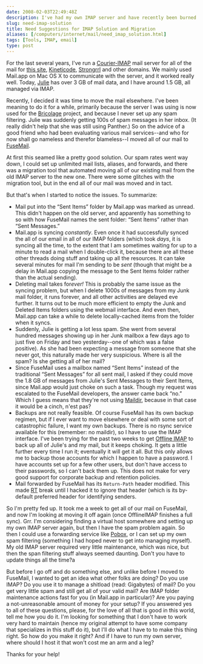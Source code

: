 ```yaml
--- 
date: 2008-02-03T22:49:48Z
description: I've had my own IMAP server and have recently been burned by a commercial solution. So I'd like suggestions for where to go next.
slug: need-imap-solution
title: Need Suggestions for IMAP Solution and Migration
aliases: [/computers/internet/mail/need_imap_solution.html]
tags: [Tools, IMAP, email]
type: post
---
```


For the last several years, I've run a [Courier-IMAP] mail server for all of the
mail for [this site], [Kineticode], [Strongrrl] and other domains. We mainly
used Mail.app on Mac OS X to communicate with the server, and it worked really
well. Today, [Julie] has over 3 GB of mail data, and I have around 1.5 GB, all
managed via IMAP.

Recently, I decided it was time to move the mail elsewhere. I've been meaning to
do it for a while, primarily because the server I was using is now used for the
[Bricolage] project, and because I never set up any spam filtering. Julie was
suddenly getting 100s of spam messages in her inbox. (It really didn't help that
she was still using Panther.) So on the advice of a good friend who had been
evaluating various mail services--and who for now shall go nameless and therefor
blameless--I moved all of our mail to [FuseMail].

At first this seamed like a pretty good solution. Our spam rates went way down,
I could set up unlimited mail lists, aliases, and forwards, and there was a
migration tool that automated moving all of our existing mail from the old IMAP
server to the new one. There were some glitches with the migration tool, but in
the end all of our mail was moved and in tact.

But that's when I started to notice the issues. To summarize:

-   Mail put into the “Sent Items” folder by Mail.app was marked as unread. This
    didn't happen on the old server, and apparently has something to so with how
    FuseMail names the sent folder: “Sent Items” rather than “Sent Messages.”
-   Mail.app is syncing *constantly*. Even once it had successfully synced the
    all of our email in all of our IMAP folders (which took *days*, it is
    syncing all the time, to the extent that I am sometimes waiting for up to a
    minute to read a mail when I double-click it, because there are all these
    other threads doing stuff and taking up all the resources. It can take
    several minutes for mail I'm sending to be *sent* (though that might be a
    delay in Mail.app copying the message to the Sent Items folder rather than
    the actual sending).
-   Deleting mail takes for*ever!* This is probably the same issue as the
    syncing problem, but when I delete 1000s of messages from my Junk mail
    folder, it runs forever, and all other activities are delayed eve further.
    It turns out to be much more efficient to empty the Junk and Deleted Items
    folders using the webmail interface. And even then, Mail.app can take a
    while to delete locally-cached items from the folder when it syncs.
-   Suddenly, Julie is getting a lot less spam. She went from several hundred
    messages showing up in her Junk mailbox a few days ago to just five on
    Friday and two yesterday--one of which was a false positive). As she had
    been expecting a message from someone that she never got, this naturally
    made her very suspicious. Where is all the spam? Is she getting all of her
    mail?
-   Since FuseMail uses a mailbox named “Sent Items” instead of the traditional
    “Sent Messages” for all sent mail, I asked if they could move the 1.8 GB of
    messages from Julie's Sent Messages to their Sent Items, since Mail.app
    would just choke on such a task. Though my request was escalated to the
    FuseMail developers, the answer came back “no.” Which I guess means that
    they're not using [Maildir], because in that case it would be a cinch, n'est
    pas?
-   Backups are not really feasible. Of course FuseMail has its own backup
    regimen, but if I ever want to move elsewhere or deal with some sort of
    catastrophic failure, I want my own backups. There is no rsync service
    available for this (remember: no maildir), so I have to use the IMAP
    interface. I've been trying for the past two weeks to get [Offline IMAP] to
    back up all of Julie's and my mail, but it keeps choking. It gets a little
    further every time I run it; eventually it will get it all. But this only
    allows me to backup those accounts for which I happen to have a password. I
    have accounts set up for a few other users, but don't have access to their
    passwords, so I can't back them up. This does not make for very good support
    for corporate backup and retention policies.
-   Mail forwarded by FuseMail has its `Return-Path` header modified. This made
    [RT] break until I hacked it to ignore that header (which is its by-default
    preferred header for identifying senders.

So I'm pretty fed up. It took me a week to get all of our mail on FuseMail, and
now I'm looking at moving it off again (once OfflineIMAP finishes a full sync).
Grr. I'm considering finding a virtual host somewhere and setting up my own IMAP
server again, but then I have the spam problem again. So then I could use a
forwarding service like [Pobox], or I can set up my own spam filtering
(something I had hoped never to get into managing myself). My old IMAP server
required very little maintenance, which was nice, but then the span filtering
stuff always seemed daunting. Don't you have to update things all the time?a

But before I go off and do something else, and unlike before I moved to
FuseMail, I wanted to get an idea what other folks are doing? Do you use IMAP?
Do you use it to manage a shitload (read: Gigabytes) of mail? Do you get very
little spam and still get all of your valid mail? Are IMAP folder maintenance
actions fast for you (in Mail.app in particular)? Are you paying a
not-unreasonable amount of money for your setup? If you answered yes to all of
these questions, please, for the love of all that is good in this world, tell me
how you do it. I'm looking for something that I don't have to work very hard to
maintain (hence my original attempt to have some company that specializes in
this stuff do it), but I'll do what I have to to make this thing right. So how
do you make it right? And if I have to run my own server, where should I host it
that won't cost me an arm and a leg?

Thanks for your help!

  [Courier-IMAP]: http://www.courier-mta.org/imap/ "Courier-IMAP Home"
  [this site]: / "Just a Theory"
  [Kineticode]: http://www.kineticode.com/ "Kineticode Home"
  [Strongrrl]: http://www.strongrrl.com/ "Strongrrl Home"
  [Julie]: http://www.strongrrl.com/ "Julie Wheeler is principal at Strongrrl"
  [Bricolage]: http://bricolage.cc "Bricolage CMS Home"
  [FuseMail]: http://www.fusemail.com/ "FuseMail Home"
  [Maildir]: https://en.wikipedia.org/wiki/Maildir "Maildir as described by Wikipedia"
  [Offline IMAP]: http://software.complete.org/offlineimap "OfflineIMAP Home"
  [RT]: http://www.bestpractical.com/rt/ "Request Tracker Home"
  [Pobox]: http://www.pobox.com/ "Pobox Home"
